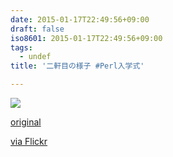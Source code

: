 ```yaml
---
date: 2015-01-17T22:49:56+09:00
draft: false
iso8601: 2015-01-17T22:49:56+09:00
tags:
  - undef
title: '二軒目の様子 #Perl入学式'

---
```


<div><img src='https://farm8.staticflickr.com/7551/16112826710_7695e71bd7_b.jpg' style='max-width:600px;' /><br/><div><p><a href="http://ift.tt/1CjwaYq">original</a></p>
<p><a href="http://flic.kr/p/qxQs25">via Flickr</a></p></div></div>
    	